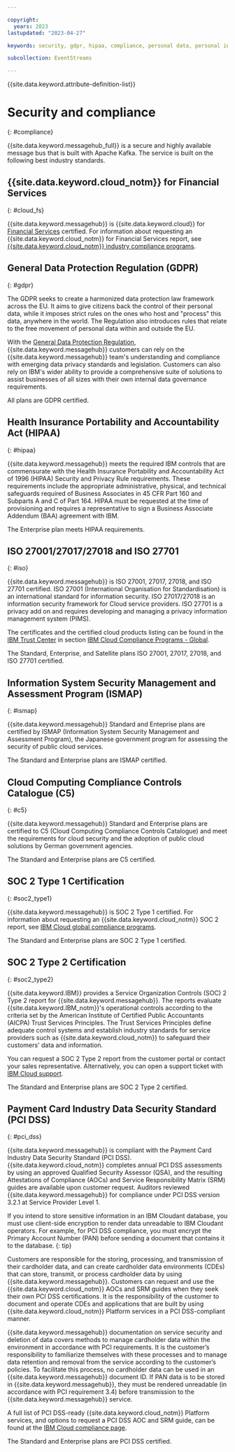 ```yaml
---

copyright:
  years: 2023
lastupdated: "2023-04-27"

keywords: security, gdpr, hipaa, compliance, personal data, personal information, privacy policy, cloud notice, terms of use, event streams

subcollection: EventStreams

---
```


{{site.data.keyword.attribute-definition-list}}

# Security and compliance
{: #compliance}

{{site.data.keyword.messagehub_full}} is a secure and highly available message bus that is built with Apache Kafka. The service is built on the following best industry standards.

## {{site.data.keyword.cloud_notm}} for Financial Services
{: #cloud_fs}

{{site.data.keyword.messagehub}} is {{site.data.keyword.cloud}} for [Financial Services](https://www.ibm.com/cloud/financial-services) certified. For information about requesting an {{site.data.keyword.cloud_notm}} for Financial Services report, see [{{site.data.keyword.cloud_notm}} industry compliance programs](https://www.ibm.com/cloud/compliance).

## General Data Protection Regulation (GDPR)
{: #gdpr}

The GDPR seeks to create a harmonized data protection law framework across the EU. It aims to give citizens back the control of their personal data, while it imposes strict rules on the ones who host and "process" this data, anywhere in the world. The Regulation also introduces rules that relate to the free movement of personal data within and outside the EU.

With the [General Data Protection Regulation](https://gdpr.eu/), {{site.data.keyword.messagehub}} customers can rely on the {{site.data.keyword.messagehub}} team's understanding and compliance with emerging data privacy standards and legislation. Customers can also rely on IBM's wider ability to provide a comprehensive suite of solutions to assist businesses of all sizes with their own internal data governance requirements.

All plans are GDPR certified.

## Health Insurance Portability and Accountability Act (HIPAA)
{: #hipaa}

{{site.data.keyword.messagehub}} meets the required IBM controls that are commensurate with the Health Insurance Portability and Accountability Act of 1996 (HIPAA) Security and Privacy Rule requirements. These requirements include the appropriate administrative, physical, and technical safeguards required of Business Associates in 45 CFR Part 160 and Subparts A and C of Part 164. HIPAA must be requested at the time of provisioning and requires a representative to sign a Business Associate Addendum (BAA) agreement with IBM.

The Enterprise plan meets HIPAA requirements.

## ISO 27001/27017/27018 and ISO 27701
{: #iso}

{{site.data.keyword.messagehub}} is ISO 27001, 27017, 27018, and ISO 27701 certified. ISO 27001 (International Organisation for Standardisation) is an international standard for information security. ISO 27017/27018 is an information security framework for Cloud service providers. ISO 27701 is a privacy add on and requires developing and managing a privacy information management system (PIMS). 

The certificates and the certified cloud products listing can be found in the [IBM Trust Center](https://www.ibm.com/trust) in section [IBM Cloud Compliance Programs - Global](https://www.ibm.com/cloud/compliance/global).

The Standard, Enterprise, and Satellite plans ISO 27001, 27017, 27018, and ISO 27701 certified.

## Information System Security Management and Assessment Program (ISMAP) 
{: #ismap}

{{site.data.keyword.messagehub}} Standard and Enteprise plans are certified by ISMAP (Information System Security Management and Assessment Program), the Japanese government program for assessing the security of public cloud services.

The Standard and Enterprise plans are ISMAP certified.

## Cloud Computing Compliance Controls Catalogue (C5)
{: #c5}

{{site.data.keyword.messagehub}} Standard and Enterprise plans are certified to C5 (Cloud Computing Compliance Controls Catalogue) and meet the requirements for cloud security and the adoption of public cloud solutions by German government agencies.

The Standard and Enterprise plans are C5 certified.

## SOC 2 Type 1 Certification
{: #soc2_type1}

{{site.data.keyword.messagehub}} is SOC 2 Type 1 certified. For information about requesting an {{site.data.keyword.cloud_notm}} SOC 2 report, see [IBM Cloud global compliance programs](https://www.ibm.com/cloud/compliance).

The Standard and Enterprise plans are SOC 2 Type 1 certified.

## SOC 2 Type 2 Certification
{: #soc2_type2}

{{site.data.keyword.IBM}} provides a Service Organization Controls (SOC) 2 Type 2 report for {{site.data.keyword.messagehub}}. The reports evaluate {{site.data.keyword.IBM_notm}}'s operational controls according to the criteria set by the American Institute of Certified Public Accountants (AICPA) Trust Services Principles. The Trust Services Principles define adequate control systems and establish industry standards for service providers such as {{site.data.keyword.cloud_notm}} to safeguard their customers' data and information.

You can request a SOC 2 Type 2 report from the customer portal or contact your sales representative. Alternatively, you can open a support ticket with [IBM Cloud support](https://cloud.ibm.com/unifiedsupport/supportcenter).

The Standard and Enterprise plans are SOC 2 Type 2 certified.

## Payment Card Industry Data Security Standard (PCI DSS)
{: #pci_dss}

{{site.data.keyword.messagehub}} is compliant with the Payment Card Industry Data Security Standard (PCI DSS). {{site.data.keyword.cloud_notm}} completes annual PCI DSS assessments by using an approved Qualified Security Assessor (QSA), and the resulting Attestations of Compliance (AOCs) and Service Responsibility Matrix (SRM) guides are available upon customer request. Auditors reviewed {{site.data.keyword.messagehub}} for compliance under PCI DSS version 3.2.1 at Service Provider Level 1.

If you intend to store sensitive information in an IBM Cloudant database, you must use client-side encryption to render data unreadable to IBM Cloudant operators. For example, for PCI DSS compliance, you must encrypt the Primary Account Number (PAN) before sending a document that contains it to the database.
{: tip}

Customers are responsible for the storing, processing, and transmission of their cardholder data, and can create cardholder data environments (CDEs) that can store, transmit, or process cardholder data by using {{site.data.keyword.messagehub}}. Customers can request and use the {{site.data.keyword.cloud_notm}} AOCs and SRM guides when they seek their own PCI DSS certifications. It is the responsibility of the customer to document and operate CDEs and applications that are built by using {{site.data.keyword.cloud_notm}} Platform services in a PCI DSS-compliant manner.

{{site.data.keyword.messagehub}} documentation on service security and deletion of data covers methods to manage cardholder data within the environment in accordance with PCI requirements. It is the customer’s responsibility to familiarize themselves with these processes and to manage data retention and removal from the service according to the customer’s policies. To facilitate this process, no cardholder data can be used in an {{site.data.keyword.messagehub}} document ID. If PAN data is to be stored in {{site.data.keyword.messagehub}}, they must be rendered unreadable (in accordance with PCI requirement 3.4) before transmission to the {{site.data.keyword.messagehub}} service.

A full list of PCI DSS-ready {{site.data.keyword.cloud_notm}} Platform services, and options to request a PCI DSS AOC and SRM guide, can be found at the [IBM Cloud compliance page](https://www.ibm.com/cloud/compliance).

The Standard and Enterprise plans are PCI DSS certified.


